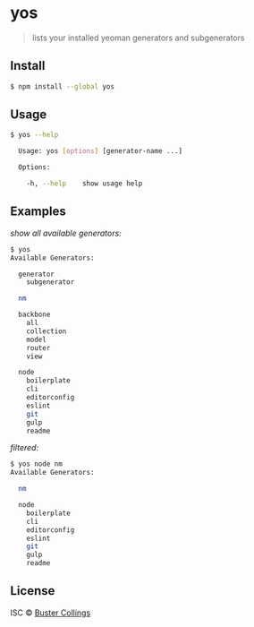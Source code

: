 # yos
> lists your installed yeoman generators and subgenerators

## Install

```sh
$ npm install --global yos
```

## Usage

```sh
$ yos --help

  Usage: yos [options] [generator-name ...]

  Options:

    -h, --help    show usage help

```

## Examples

_show all available generators:_
```sh
$ yos
Available Generators:

  generator
    subgenerator

  nm

  backbone
    all
    collection
    model
    router
    view

  node
    boilerplate
    cli
    editorconfig
    eslint
    git
    gulp
    readme
```

_filtered:_
```sh
$ yos node nm
Available Generators:

  nm

  node
    boilerplate
    cli
    editorconfig
    eslint
    git
    gulp
    readme
```


## License

ISC © [Buster Collings](http://about.me/buster)
